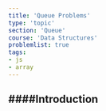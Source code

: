 ```yaml
---
title: 'Queue Problems'
type: 'topic'
section: 'Queue'
course: 'Data Structures'
problemlist: true
tags:
- js
- array
---
```

####Introduction
-
